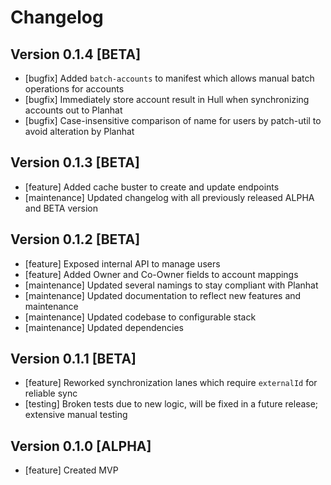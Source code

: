 # Changelog

## Version 0.1.4 [BETA]

- [bugfix] Added `batch-accounts` to manifest which allows manual batch operations for accounts
- [bugfix] Immediately store account result in Hull when synchronizing accounts out to Planhat
- [bugfix] Case-insensitive comparison of name for users by patch-util to avoid alteration by Planhat

## Version 0.1.3 [BETA]

- [feature] Added cache buster to create and update endpoints
- [maintenance] Updated changelog with all previously released ALPHA and BETA version

## Version 0.1.2 [BETA]

- [feature] Exposed internal API to manage users
- [feature] Added Owner and Co-Owner fields to account mappings
- [maintenance] Updated several namings to stay compliant with Planhat
- [maintenance] Updated documentation to reflect new features and maintenance
- [maintenance] Updated codebase to configurable stack
- [maintenance] Updated dependencies

## Version 0.1.1 [BETA]

- [feature] Reworked synchronization lanes which require `externalId` for reliable sync
- [testing] Broken tests due to new logic, will be fixed in a future release; extensive manual testing

## Version 0.1.0 [ALPHA]

- [feature] Created MVP
